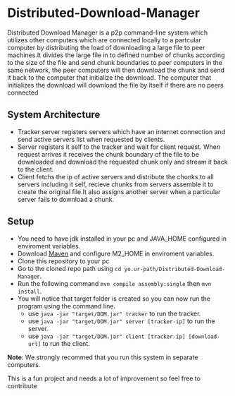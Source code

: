 # Distributed-Download-Manager

Distributed Download Manager is a p2p command-line system which utilizes other computers which are connected locally to a partcular computer by distributing the load of 
downloading a large file to peer machines.It divides the large file in to defined
number of chunks according to the size of the file and send chunk boundaries
to peer computers in the same network, the peer computers will then download
the chunk and send it back to the computer that initialize the download. The
computer that initializes the download will download the file by itself if there
are no peers connected

## System Architecture
- Tracker server registers servers which have an internet connection and send active servers list when requested by clients.
- Server registers it self to the tracker and wait for client request. When request arrives it receives the chunk boundary of the file to be downloaded
and download the requested chunk only and stream it back to the client.
- Client fetchs the ip of active servers and distribute the chunks to all servers including it self, recieve chunks from servers assemble it to create the original file.It also assigns another server when a particular server fails to download a chunk.

## Setup
  - You need to have jdk installed in your pc and JAVA_HOME configured in enviroment variables.
  - Download [Maven](https://maven.apache.org/download.cgi) and configure M2_HOME in enviroment variables.
  - Clone this repository to your pc
  - Go to the cloned repo path using  `cd yo.ur-path/Distributed-Download-Manager`.
  - Run the following command `mvn compile assembly:single` then `mvn install`.
  - You will notice that target folder is created so you can now run the program using the command line.
    - use `java -jar "target/DDM.jar" tracker` to run the tracker.
    - use `java -jar "target/DDM.jar" server [tracker-ip]` to run the server.
    - use `java -jar "target/DDM.jar" client [tracker-ip] [download-url]` to run the client.
 

<p> <strong>Note</strong>: We strongly recommed that you run this system in separate computers.</p>

<p>This is a fun project and needs a lot of improvement so feel free to contribute</p> 
